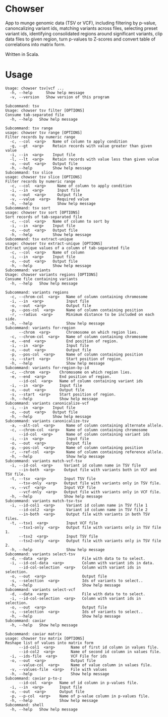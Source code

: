 # Chowser

App to munge genomic data (TSV or VCF), including filtering by p-value, canoncalizing variant ids, matching variants across files, selecting preset variant ids, identifying consolidated regions around significant variants, clip data files to given region, turn p-values to Z-scores and convert table of correlations into matrix form.

Written in Scala.

# Usage

    Usage: chowser tsv|vcf ... 
      -h, --help      Show help message
      -v, --version   Show version of this program

    Subcommand: tsv
    Usage: chowser tsv filter [OPTIONS]
    Consume tab-separated file
      -h, --help   Show help message
  
    Subcommand: tsv range
    usage: chowser tsv range [OPTIONS]
    Filter records by numeric range
      -c, --col  <arg>   Name of column to apply condition
      -g, --gt  <arg>    Retain records with value greater than given value
      -i, --in  <arg>    Input file
      -l, --lt  <arg>    Retain records with value less than given value
      -o, --out  <arg>   Output file
      -h, --help         Show help message
    Subcommand: tsv slice
    usage: chowser tsv slice [OPTIONS]
    Filter records by numeric range
      -c, --col  <arg>     Name of column to apply condition
      -i, --in  <arg>      Input file
      -o, --out  <arg>     Output file
      -v, --value  <arg>   Required value
      -h, --help           Show help message
    Subcommand: tsv sort
    usage: chowser tsv sort [OPTIONS]
    Sort records of tab-separated file
      -c, --col  <arg>   Name of column to sort by
      -i, --in  <arg>    Input file
      -o, --out  <arg>   Output file
      -h, --help         Show help message
    Subcommand: tsv extract-unique
    usage: chowser tsv extract-unique [OPTIONS]
    Extract unique values of a column of tab-separated file
      -c, --col  <arg>   Name of column
      -i, --in  <arg>    Input file
      -o, --out  <arg>   Output file
      -h, --help         Show help message
    Subcommand: variants
    Usage: chowser variants regions [OPTIONS]
    Consume file containing variants
      -h, --help   Show help message
  
    Subcommand: variants regions
      -c, --chrom-col  <arg>   Name of column containing chromosome
      -i, --in  <arg>          Input file
      -o, --out  <arg>         Output file
      -p, --pos-col  <arg>     Name of column containing position
      -r, --radius  <arg>      Minimum distance to be included on each side.
      -h, --help               Show help message
    Subcommand: variants for-region
          --chrom  <arg>       Chromosome on which region lies.
      -c, --chrom-col  <arg>   Name of column containing chromosome
      -e, --end  <arg>         End position of region.
      -i, --in  <arg>          Input file
      -o, --out  <arg>         Output file
      -p, --pos-col  <arg>     Name of column containing position
      -s, --start  <arg>       Start position of region.
      -h, --help               Show help message
    Subcommand: variants for-region-by-id
      -c, --chrom  <arg>    Chromosome on which region lies.
      -e, --end  <arg>      End position of region.
          --id-col  <arg>   Name of column containing variant ids
      -i, --in  <arg>       Input file
      -o, --out  <arg>      Output file
      -s, --start  <arg>    Start position of region.
      -h, --help            Show help message
    Subcommand: variants canonicalize-vcf
      -i, --in  <arg>    Input file
      -o, --out  <arg>   Output file
      -h, --help         Show help message
    Subcommand: variants canonicalize-tsv
      -a, --alt-col  <arg>     Name of column containing alternate allele.
      -c, --chrom-col  <arg>   Name of column containing chromosome
          --id-col  <arg>      Name of column containing variant ids
      -i, --in  <arg>          Input file
      -o, --out  <arg>         Output file
      -p, --pos-col  <arg>     Name of column containing position
      -r, --ref-col  <arg>     Name of column containing reference allele.
      -h, --help               Show help message
    Subcommand: variants match-vcf-tsv
      -i, --id-col  <arg>     Variant id column name in TSV file
          --in-both  <arg>    Output file with variants both in VCF and TSV file.
      -t, --tsv  <arg>        Input TSV file
          --tsv-only  <arg>   Output file with variants only in TSV file.
      -v, --vcf  <arg>        Input VCF file
          --vcf-only  <arg>   Output file with variants only in VCF file.
      -h, --help              Show help message  
    Subcommand: variants match-tsv-tsv
      -i, --id-col1  <arg>     Variant id column name in TSV file 1
          --id-col2  <arg>     Variant id column name in TSV file 2
          --in-both  <arg>     Output file with variants in both TSV files.
      -t, --tsv1  <arg>        Input VCF file
          --tsv1-only  <arg>   Output file with variants only in TSV file 1.
          --tsv2  <arg>        Input TSV file
          --tsv2-only  <arg>   Output file with variants only in TSV file 2.
      -h, --help               Show help message
    Subcommand: variants select-tsv
      -d, --data  <arg>               File with data to to select.
      -i, --id-col-data  <arg>        Column with variant ids in data.
          --id-col-selection  <arg>   Column with variant ids in selection.
      -o, --out  <arg>                Output file
      -s, --selection  <arg>          Ids of variants to select..
      -h, --help                      Show help message
    Subcommand: variants select-vcf
      -d, --data  <arg>               File with data to to select.
      -i, --id-col-selection  <arg>   Column with variant ids in selection.
      -o, --out  <arg>                Output file
      -s, --selection  <arg>          Ids of variants to select..
      -h, --help                      Show help message
    Subcommand: caviar
      -h, --help   Show help message

    Subcommand: caviar matrix
    usage: chowser tsv matrix [OPTIONS]
    Reshape list of values into matrix form
          --id-col1  <arg>       Name of first id column in values file.
          --id-col2  <arg>       Name of second id column in values file.
      -i, --ids-file  <arg>      VCF File for ids
      -o, --out  <arg>           Output file
          --value-col  <arg>     Name of value column in values file.
      -v, --values-file  <arg>   File with values
      -h, --help                 Show help message
    Subcommand: caviar p-to-z
          --id-col  <arg>   Name of id column in p-values file.
      -i, --in  <arg>       Input file
      -o, --out  <arg>      Output file
      -p, --p-col  <arg>    Name of p-value column in p-values file.
      -h, --help            Show help message
    Subcommand: shell
      -h, --help   Show help message
